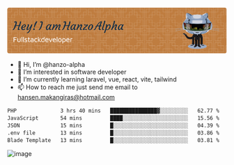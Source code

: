 ![Header](./github-header-image.png)

- 👋 Hi, I’m @hanzo-alpha
- 👀 I’m interested in software developer
- 🌱 I’m currently learning laravel, vue, react, vite, tailwind
- 📫 How to reach me just send me email to hansen.makangiras@hotmail.com 

<!---
hanzo-alpha/hanzo-alpha is a ✨ special ✨ repository because its `README.md` (this file) appears on your GitHub profile.
You can click the Preview link to take a look at your changes.
--->

<!--START_SECTION:waka-->

```txt
PHP              3 hrs 40 mins   ███████████████▓░░░░░░░░░   62.77 %
JavaScript       54 mins         ████░░░░░░░░░░░░░░░░░░░░░   15.56 %
JSON             15 mins         █░░░░░░░░░░░░░░░░░░░░░░░░   04.39 %
.env file        13 mins         █░░░░░░░░░░░░░░░░░░░░░░░░   03.86 %
Blade Template   13 mins         █░░░░░░░░░░░░░░░░░░░░░░░░   03.81 %
```

<!--END_SECTION:waka-->

![image](https://github.com/hanzo-alpha/hanzo-alpha/assets/111342797/c4bd2977-6123-4017-8652-6e166259b484)

